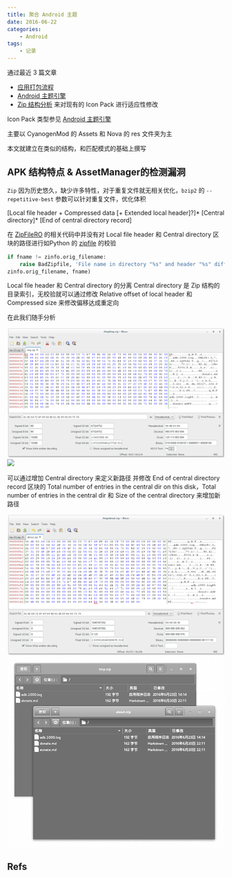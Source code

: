 ```yaml
---
title: 聚合 Android 主题 
date: 2016-06-22
categories:
    - Android
tags:
    - 记录
---
```


通过最近 3 篇文章
* [应用打包流程](http://gitai.me/2016/06/20/android-application-build-or-compilation-process/)
* [Android 主题引擎][Android-Theme-Engine]
* [Zip 结构分析](http://gitai.me/2016/06/21/Zip-struct-analytics/)
来对现有的 Icon Pack 进行适应性修改

Icon Pack 类型参见 [Android 主题引擎][Android-Theme-Engine]

主要以 CyanogenMod 的 Assets 和 Nova 的 res 文件夹为主

本文就建立在类似的结构，和匹配模式的基础上撰写

## APK 结构特点 & AssetManager的检测漏洞

`Zip` 因为历史悠久，缺少许多特性，对于重复文件就无相关优化，`bzip2` 的 `--repetitive-best` 参数可以针对重复文件，优化体积

[Local file header + Compressed data [+ Extended local header]?]*
[Central directory]*
[End of central directory record]

在 [ZipFileRO][ZipFileRO] 的相关代码中并没有对 Local file header 和 Central directory 区块的路径进行如Python 的 [zipfile][zipfile] 的校验

``` python
if fname != zinfo.orig_filename:
    raise BadZipfile, 'File name in directory "%s" and header "%s" differ.' % (
zinfo.orig_filename, fname)
```
Local file header 和 Central directory 的分离
Central directory 是 Zip 结构的目录索引，无校验就可以通过修改 Relative offset of local header 和 Compressed size 来修改偏移达成重定向

在此我们随手分析

![](/img/2016-06-23-150136.png)
![](/img/zip-format.png)

可以通过增加 Central directory 来定义新路径
并修改 End of central directory record 区块的 Total number of entries in the central dir on this disk，Total number of entries in the central dir 和 Size of the central directory
来增加新路径

![](/img/2016-06-23-160223.png)
![](/img/2016-06-23-161455.png)

## Refs
[Android-Theme-Engine]: http://gitai.me/2016/06/21/Android-Theme-Engine/
[ZipFileRO]: https://android.googlesource.com/platform/frameworks/native/+/jb-dev/libs/utils/ZipFileRO.cpp
[zipfile]: https://hg.python.org/cpython/file/2.7/Lib/zipfile.py#l977
